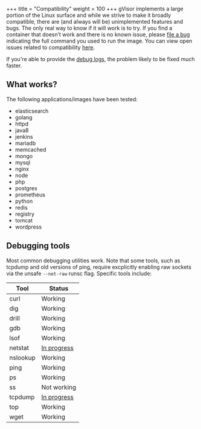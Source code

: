 +++
title = "Compatibility"
weight = 100
+++
gVisor implements a large portion of the Linux surface and while we strive to
make it broadly compatible, there are (and always will be) unimplemented
features and bugs. The only real way to know if it will work is to try. If you
find a container that doesn’t work and there is no known issue, please [file a
bug][bug] indicating the full command you used to run the image. You can view
open issues related to compatibility [here][issues].

If you're able to provide the [debug logs](../debugging/), the
problem likely to be fixed much faster.

## What works?

The following applications/images have been tested:

*   elasticsearch
*   golang
*   httpd
*   java8
*   jenkins
*   mariadb
*   memcached
*   mongo
*   mysql
*   nginx
*   node
*   php
*   postgres
*   prometheus
*   python
*   redis
*   registry
*   tomcat
*   wordpress

## Debugging tools

Most common debugging utilities work. Note that some tools, such as tcpdump and
old versions of ping, require excplicitly enabling raw sockets via the unsafe
`--net-raw` runsc flag.  Specific tools include:

| Tool     | Status                                                     |
| ---      | ---                                                        |
| curl     | Working                                                    |
| dig      | Working                                                    |
| drill    | Working                                                    |
| gdb      | Working                                                    |
| lsof     | Working                                                    |
| netstat  | [In progress](https://github.com/google/gvisor/issues/506) |
| nslookup | Working                                                    |
| ping     | Working                                                    |
| ps       | Working                                                    |
| ss       | Not working                                                |
| tcpdump  | [In progress](https://github.com/google/gvisor/issues/173) |
| top      | Working                                                    |
| wget     | Working                                                    |

[bug]: https://github.com/google/gvisor/issues/new?title=Compatibility%20Issue:
[issues]: https://github.com/google/gvisor/issues?q=is%3Aissue+is%3Aopen+label%3A%22area%3A+compatibility%22
